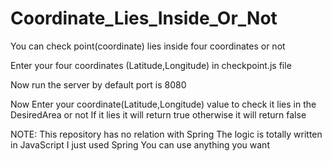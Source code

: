 # Coordinate_Lies_Inside_Or_Not
You can check point(coordinate) lies inside four coordinates or not

Enter your four coordinates (Latitude,Longitude) in checkpoint.js file 

Now run the server by default port is 8080

Now Enter your coordinate(Latitude,Longitude) value to check it lies in the DesiredArea or not
If it lies it will return true otherwise it will return false


NOTE: This repository has no relation with Spring The logic is totally written in JavaScript I just used Spring You can use anything you want

